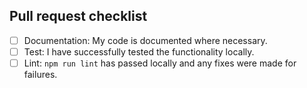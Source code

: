 <!--
    Title format:
    PRAX-000 Title
-->

## Pull request checklist

- [ ] Documentation: My code is documented where necessary.
- [ ] Test: I have successfully tested the functionality locally.
- [ ] Lint: `npm run lint` has passed locally and any fixes were made for failures.
